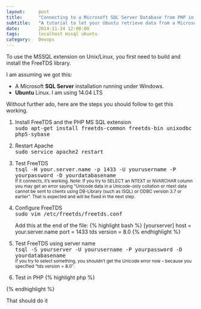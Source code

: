 ```yaml
---
layout:     post
title:      "Connecting to a Microsoft SQL Server Database from PHP in Ubuntu"
subtitle:   "A tutorial to let your Ubuntu retrieve data from a Microsoft Database."
date:       2014-11-24 12:00:00
tags:       localhost mssql ubuntu
category:   Devops
---
```


To use the MSSQL extension on Unix/Linux, you first need to build and install the FreeTDS library.

I am assuming we got this:
- A Microsoft **SQL Server** installation running under Windows.
- **Ubuntu** Linux. I am using 14.04 LTS

Without further ado, here are the steps you should follow to get this working.

1. Install FreeTDS and the PHP MS SQL extension<br/>
<kbd>sudo apt-get install freetds-common freetds-bin unixodbc php5-sybase</kbd>

2. Restart Apache<br/>
<kbd>sudo service apache2 restart</kbd>

3. Test FreeTDS<br/>
<kbd>tsql -H your.server.name -p 1433 -U yourusername -P yourpassword -D yourdatabasename</kbd><br/>
<small>If it connects, it’s working. Note: If you try to SELECT an NTEXT or NVARCHAR column you may get an error saying “Unicode data in a Unicode-only collation or ntext data cannot be sent to clients using DB-Library (such as ISQL) or ODBC version 3.7 or earlier”. That is expected and will be fixed in the next step.</small>

4. Configure FreeTDS<br/>
<kbd>sudo vim /etc/freetds/freetds.conf</kbd>

    Add this at the end of the file:
{% highlight bash %}
[yourserver]
host = your.server.name
port = 1433
tds version = 8.0
{% endhighlight %}

5. Test FreeTDS using server name<br/>
<kbd>tsql -S yourserver -U yourusername -P yourpassword -D yourdatabasename</kbd><br/>
<small>If you try to select something, you shouldn’t get the Unicode error now – because you specified “tds version = 8.0″.</small>

6. Test in PHP
{% highlight php %}       
<?php
  $link = mssql_connect('yourserver', 'yourusername', 'yourpassword');
  if (!$link)
    die('Unable to connect!');
  if (!mssql_select_db('yourdatabasename', $link))
    die('Unable to select database!');
  $result = mssql_query('SELECT * FROM yourtable');
  while ($row = mssql_fetch_array($result)) {
    var_dump($row);
  }
  mssql_free_result($result);
?>
{% endhighlight %}


That should do it
